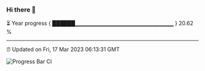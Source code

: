 ### Hi there 👋

⏳ Year progress { ██████▁▁▁▁▁▁▁▁▁▁▁▁▁▁▁▁▁▁▁▁▁▁▁▁ } 20.62 %

---

⏰ Updated on Fri, 17 Mar 2023 06:13:31 GMT

![Progress Bar CI](https://github.com/liununu/liununu/workflows/Progress%20Bar%20CI/badge.svg)
